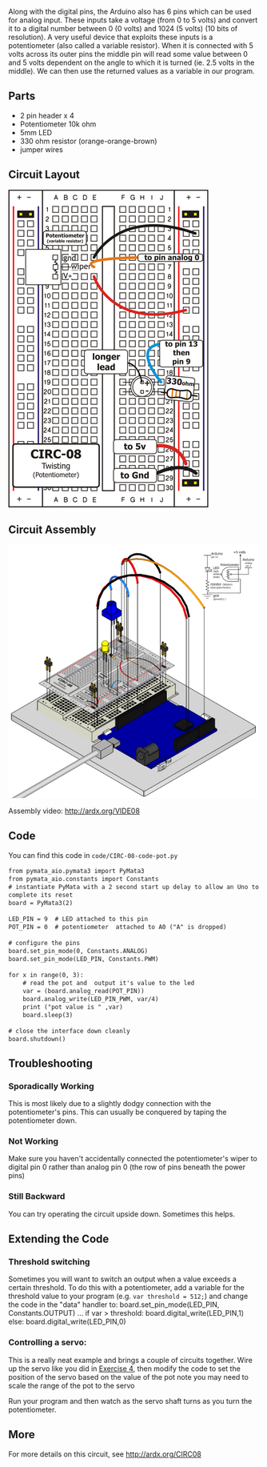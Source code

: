 
Along with the digital pins, the Arduino also has 6
pins which can be used for analog input. These
inputs take a voltage (from 0 to 5 volts) and convert
it to a digital number between 0 (0 volts) and 1024 (5 volts) (10 bits of resolution). A very useful device that exploits these inputs is a potentiometer (also called a variable resistor). When it is connected with 5 volts across its outer pins the middle pin will read some value between 0 and 5 volts dependent on the angle to which it is turned (ie. 2.5 volts in the middle). We can then use the returned values as a variable in our program.

<a id="parts"></a>
## Parts

* 2 pin header x 4
* Potentiometer 10k ohm
* 5mm LED
* 330 ohm resistor (orange-orange-brown)
* jumper wires

<a id="circuit"></a>
## Circuit Layout
[<img style="max-width:400px" src="../../images/circ/CIRC08-sheet-small.png" alt="Circuit Layout"/>](../../images/circ/CIRC08-sheet.png)

<a id="assembly"></a>
## Circuit Assembly
![Assembly Diagram](../../images/assembly/CIRC-08-3dexploded.png "Assembly Diagram")

Assembly video: http://ardx.org/VIDE08

<a id="code"></a>
## Code

You can find this code in `code/CIRC-08-code-pot.py`

	from pymata_aio.pymata3 import PyMata3
	from pymata_aio.constants import Constants
	# instantiate PyMata with a 2 second start up delay to allow an Uno to complete its reset
	board = PyMata3(2)
	
	LED_PIN = 9  # LED attached to this pin
	POT_PIN = 0  # potentiometer  attached to A0 ("A" is dropped)
	
	# configure the pins
	board.set_pin_mode(0, Constants.ANALOG)
	board.set_pin_mode(LED_PIN, Constants.PWM)
	
	for x in range(0, 3):
		# read the pot and  output it's value to the led 
		var = (board.analog_read(POT_PIN))
		board.analog_write(LED_PIN_PWM, var/4)
		print ("pot value is " ,var)
		board.sleep(3)
	
	# close the interface down cleanly
	board.shutdown()
<a id="troubleshooting"></a>
## Troubleshooting

### Sporadically Working
This is most likely due to a slightly dodgy connection with the potentiometer's pins. This can usually be conquered by taping the potentiometer down.

### Not Working
Make sure you haven't accidentally connected the potentiometer's wiper to digital pin 0 rather than analog pin 0 (the row of pins beneath the power pins)

### Still Backward
You can try operating the circuit upside down. Sometimes this helps.

<a id="extending"></a>
## Extending the Code

### Threshold switching

Sometimes you will want to switch an output when a value exceeds a certain threshold. To do this with a potentiometer, add a variable for the threshold value to your program (e.g. `var threshold = 512;`) and change the code in the "data" handler to:
    board.set_pin_mode(LED_PIN, Constants.OUTPUT)
	...
	if var > threshold:
       board.digital_write(LED_PIN,1)
	else:
	   board.digital_write(LED_PIN,0)


### Controlling a servo:
This is a really neat example and brings a couple of circuits together. Wire up the servo like you did in [Exercise 4](/exercises/4), then modify the code to set the position of the servo based on the value of the pot note you may need to scale the range of the pot to the servo

Run your program and then watch as the servo shaft turns as you turn the potentiometer.

<a id="more"></a>
## More

For more details on this circuit, see http://ardx.org/CIRC08
